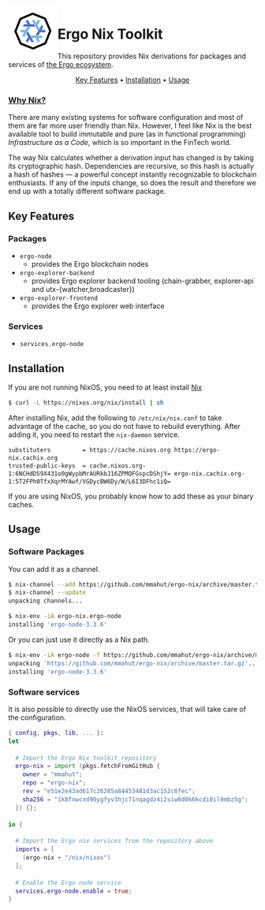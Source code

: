 
<img src=".github/ergo-nix.png" align="left" height="100" />

# Ergo Nix Toolkit

This repository provides Nix derivations for packages and services of [the Ergo ecosystem](https://ergoplatform.org/en/).

<p align="center">
  <a href="#key-features">Key Features</a> •
  <a href="#installation">Installation</a> •
  <a href="#usage">Usage</a> 
</p>


### [Why Nix?](https://nixos.org/guides/nix-pills/why-you-should-give-it-a-try.html)

There are many existing systems for software configuration and most of them are far more user friendly than Nix. However, I feel like Nix is the best available tool to build immutable and pure (as in functional programming) *Infrastructure as a Code*, which is so important in the FinTech world.

The way Nix calculates whether a derivation input has changed is by taking its cryptographic hash. Dependencies are recursive, so this hash is actually a hash of hashes — a powerful concept instantly recognizable to blockchain enthusiasts. If any of the inputs change, so does the result and therefore we end up with a totally different software package.

## Key Features

### Packages

 * `ergo-node`
   * provides the Ergo blockchain nodes
 * `ergo-explorer-backend`
   * provides Ergo explorer backend tooling (chain-grabber, explorer-api and utx-{watcher,broadcaster})
 * `ergo-explorer-frontend`
   * provides the Ergo explorer web interface
### Services
  * `services.ergo-node`

## Installation

If you are not running NixOS, you need to at least install [Nix](https://nixos.org/download.html)

```bash
$ curl -L https://nixos.org/nix/install | sh
```

After installing Nix, add the following to `/etc/nix/nix.conf` to take advantage of the cache, so you do not have to rebuild everything. After adding it, you need to restart the `nix-daemon` service.

```
substituters         = https://cache.nixos.org https://ergo-nix.cachix.org
trusted-public-keys  = cache.nixos.org-1:6NCHdD59X431o0gWypbMrAURkbJ16ZPMQFGspcDShjY= ergo-nix.cachix.org-1:5T2FPh0TfxXqrMYAwf/VGDycBW6Dy/W/L6I3DFhc1iQ=
```

If you are using NixOS, you probably know how to add these as your binary caches.

## Usage

### Software Packages

You can add it as a channel.

```bash
$ nix-channel --add https://github.com/mmahut/ergo-nix/archive/master.tar.gz ergo-nix
$ nix-channel --update
unpacking channels...
```

```bash
$ nix-env -iA ergo-nix.ergo-node
installing 'ergo-node-3.3.6'
```

Or you can just use it directly as a Nix path.

```bash
$ nix-env -iA ergo-node -f https://github.com/mmahut/ergo-nix/archive/master.tar.gz
unpacking 'https://github.com/mmahut/ergo-nix/archive/master.tar.gz'...
installing 'ergo-node-3.3.6'
```

### Software services

It is also possible to directly use the NixOS services, that will take care of the configuration.

```nix
{ config, pkgs, lib, ... }:
let

  # Import the Ergo Nix toolkit repository
  ergo-nix = import (pkgs.fetchFromGitHub {
    owner = "mmahut";
    repo = "ergo-nix";
    rev = "e51e2e43ad617c26205a84453481d3ac152c8fec";
    sha256 = "1k8fnwcxd90ygfyv3hjc71nqagdz4i2siw6d0k6kcdi0il9mbz5g";
  }) {};
  
in {

  # Import the Ergo nix services from the repository above
  imports = [
    (ergo-nix + "/nix/nixos")
  ];

  # Enable the Ergo node service
  services.ergo-node.enable = true;
}
  ```
